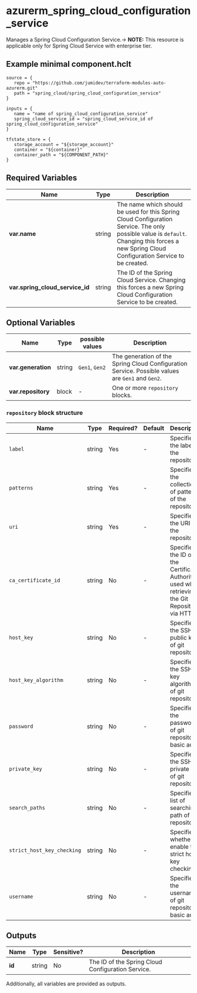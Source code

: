 # azurerm_spring_cloud_configuration_service

Manages a Spring Cloud Configuration Service.-> **NOTE:** This resource is applicable only for Spring Cloud Service with enterprise tier.

## Example minimal component.hclt

```hcl
source = {
   repo = "https://github.com/jumidev/terraform-modules-auto-azurerm.git" 
   path = "spring_cloud/spring_cloud_configuration_service" 
}

inputs = {
   name = "name of spring_cloud_configuration_service" 
   spring_cloud_service_id = "spring_cloud_service_id of spring_cloud_configuration_service" 
}

tfstate_store = {
   storage_account = "${storage_account}" 
   container = "${container}" 
   container_path = "${COMPONENT_PATH}" 
}

```

## Required Variables

| Name | Type |  Description |
| ---- | --------- |  ----------- |
| **var.name** | string |  The name which should be used for this Spring Cloud Configuration Service. The only possible value is `default`. Changing this forces a new Spring Cloud Configuration Service to be created. | 
| **var.spring_cloud_service_id** | string |  The ID of the Spring Cloud Service. Changing this forces a new Spring Cloud Configuration Service to be created. | 

## Optional Variables

| Name | Type |  possible values |  Description |
| ---- | --------- |  ----------- | ----------- |
| **var.generation** | string |  `Gen1`, `Gen2`  |  The generation of the Spring Cloud Configuration Service. Possible values are `Gen1` and `Gen2`. | 
| **var.repository** | block |  -  |  One or more `repository` blocks. | 

### `repository` block structure

| Name | Type | Required? | Default | Description |
| ---- | ---- | --------- | ------- | ----------- |
| `label` | string | Yes | - | Specifies the label of the repository. |
| `patterns` | string | Yes | - | Specifies the collection of patterns of the repository. |
| `uri` | string | Yes | - | Specifies the URI of the repository. |
| `ca_certificate_id` | string | No | - | Specifies the ID of the Certificate Authority used when retrieving the Git Repository via HTTPS. |
| `host_key` | string | No | - | Specifies the SSH public key of git repository. |
| `host_key_algorithm` | string | No | - | Specifies the SSH key algorithm of git repository. |
| `password` | string | No | - | Specifies the password of git repository basic auth. |
| `private_key` | string | No | - | Specifies the SSH private key of git repository. |
| `search_paths` | string | No | - | Specifies a list of searching path of the repository |
| `strict_host_key_checking` | string | No | - | Specifies whether enable the strict host key checking. |
| `username` | string | No | - | Specifies the username of git repository basic auth. |



## Outputs

| Name | Type | Sensitive? | Description |
| ---- | ---- | --------- | --------- |
| **id** | string | No  | The ID of the Spring Cloud Configuration Service. | 

Additionally, all variables are provided as outputs.
